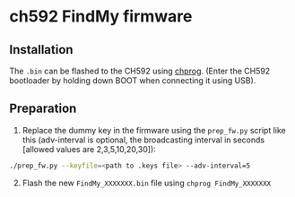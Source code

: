 ch592 FindMy firmware
=======================

## Installation
The `.bin` can be flashed to the CH592 using [chprog](https://github.com/wagiminator/MCU-Flash-Tools). (Enter the CH592 bootloader by holding down BOOT when connecting it using USB).

## Preparation
1. Replace the dummy key in the firmware using the `prep_fw.py` script like this (adv-interval is optional, the broadcasting interval in seconds [allowed values are 2,3,5,10,20,30]):
```bash
./prep_fw.py --keyfile=<path to .keys file> --adv-interval=5
```
2. Flash the new `FindMy_XXXXXXX.bin` file using `chprog FindMy_XXXXXXX`
